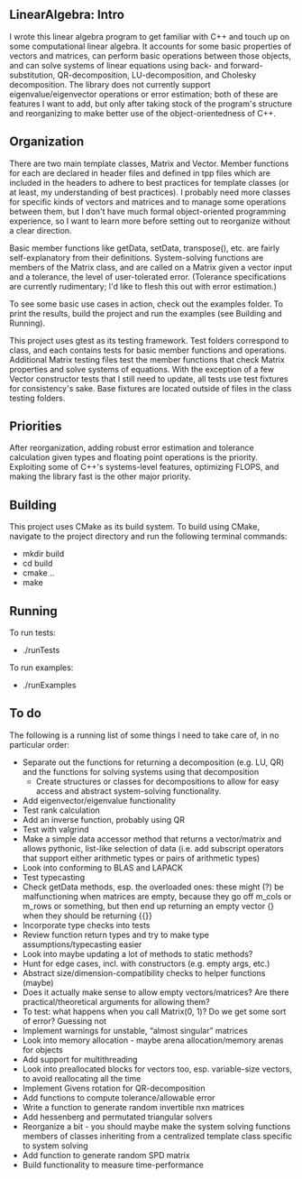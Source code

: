 ## LinearAlgebra: Intro

I wrote this linear algebra program to get familiar with C++ and touch up on some computational linear algebra. It accounts for some basic properties of vectors and matrices, can perform basic operations between those objects, and can solve systems of linear equations using back- and forward-substitution, QR-decomposition, LU-decomposition, and Cholesky decomposition. The library does not currently support eigenvalue/eigenvector operations or error estimation; both of these are features I want to add, but only after taking stock of the program's structure and reorganizing to make better use of the object-orientedness of C++.

## Organization

There are two main template classes, Matrix and Vector. Member functions for each are declared in header files and defined in tpp files which are included in the headers to adhere to best practices for template classes (or at least, my understanding of best practices). I probably need more classes for specific kinds of vectors and matrices and to manage some operations between them, but I don't have much formal object-oriented programming experience, so I want to learn more before setting out to reorganize without a clear direction.

Basic member functions like getData, setData, transpose(), etc. are fairly self-explanatory from their definitions. System-solving functions are members of the Matrix class, and are called on a Matrix given a vector input and a tolerance, the level of user-tolerated error. (Tolerance specifications are currently rudimentary; I'd like to flesh this out with error estimation.)

To see some basic use cases in action, check out the examples folder. To print the results, build the project and run the examples (see Building and Running).

This project uses gtest as its testing framework. Test folders correspond to class, and each contains tests for basic member functions and operations. Additional Matrix testing files test the member functions that check Matrix properties and solve systems of equations. With the exception of a few Vector constructor tests that I still need to update, all tests use test fixtures for consistency's sake. Base fixtures are located outside of files in the class testing folders.

## Priorities

After reorganization, adding robust error estimation and tolerance calculation given types and floating point operations is the priority. Exploiting some of C++'s systems-level features, optimizing FLOPS, and making the library fast is the other major priority.

## Building
This project uses CMake as its build system. To build using CMake, navigate to the project directory and run the following terminal commands:
- mkdir build
- cd build
- cmake ..
- make

## Running
To run tests:
- ./runTests

To run examples:
- ./runExamples

## To do

The following is a running list of some things I need to take care of, in no particular order:

- Separate out the functions for returning a decomposition (e.g. LU, QR) and the functions for solving systems using that decomposition
    - Create structures or classes for decompositions to allow for easy access and abstract system-solving functionality.
- Add eigenvector/eigenvalue functionality
- Test rank calculation
- Add an inverse function, probably using QR
- Test with valgrind
- Make a simple data accessor method that returns a vector/matrix and allows pythonic, list-like selection of data (i.e. add subscript operators that support either arithmetic types or pairs of arithmetic types)
- Look into conforming to BLAS and LAPACK
- Test typecasting
- Check getData methods, esp. the overloaded ones: these might (?) be malfunctioning when matrices are empty, because they go off m_cols or m_rows or something, but then end up returning an empty vector {} when they should be returning {{}}
- Incorporate type checks into tests
- Review function return types and try to make type assumptions/typecasting easier
- Look into maybe updating a lot of methods to static methods?
- Hunt for edge cases, incl. with constructors (e.g. empty args, etc.)
- Abstract size/dimension-compatibility checks to helper functions (maybe)
- Does it actually make sense to allow empty vectors/matrices? Are there practical/theoretical arguments for allowing them?
- To test: what happens when you call Matrix(0, 1)? Do we get some sort of error? Guessing not
- Implement warnings for unstable, “almost singular” matrices
- Look into memory allocation - maybe arena allocation/memory arenas for objects
- Add support for multithreading
- Look into preallocated blocks for vectors too, esp. variable-size vectors, to avoid reallocating all the time
- Implement Givens rotation for QR-decomposition
- Add functions to compute tolerance/allowable error
- Write a function to generate random invertible nxn matrices
- Add hessenberg and permutated triangular solvers
- Reorganize a bit - you should maybe make the system solving functions members of classes inheriting from a centralized template class specific to system solving
- Add function to generate random SPD matrix
- Build functionality to measure time-performance